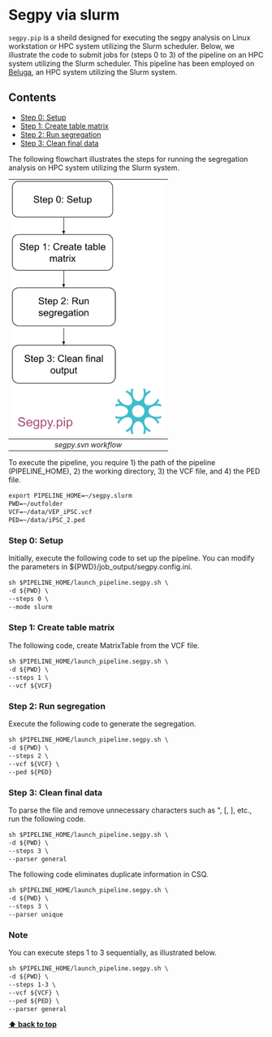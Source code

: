 # Segpy via slurm
`segpy.pip` is a sheild designed for executing the segpy analysis on Linux workstation or HPC system utilizing the Slurm scheduler. Below, we illustrate the code to submit jobs for (steps 0 to 3) of the pipeline on an HPC system utilizing the Slurm scheduler. This pipeline has been employed on [Beluga](https://docs.alliancecan.ca/wiki/B%C3%A9luga), an HPC system utilizing the Slurm system.

## Contents
- [Step 0: Setup](#step-0-setup)
- [Step 1: Create table matrix](#step-1-create-table-matrix)
- [Step 2: Run segregation](#step-2-run-segregation)
- [Step 3: Clean final data](#step-3-clean-final-data)

The following flowchart illustrates the steps for running the segregation analysis on HPC system utilizing the Slurm system.

|<img src="https://raw.githubusercontent.com/neurobioinfo/segpy/main/segpy_pip.png" width="300" height="500"/>|
|:--:|
| _segpy.svn workflow_ |

To execute the pipeline, you require 1) the path of the pipeline (PIPELINE_HOME), 2) the working directory, 3) the VCF file, and 4) the PED file.

```
export PIPELINE_HOME=~/segpy.slurm
PWD=~/outfolder
VCF=~/data/VEP_iPSC.vcf
PED=~/data/iPSC_2.ped
```

### Step 0: Setup
Initially, execute the following code to set up the pipeline. You can modify the parameters in ${PWD}/job_output/segpy.config.ini.

```
sh $PIPELINE_HOME/launch_pipeline.segpy.sh \
-d ${PWD} \
--steps 0 \
--mode slurm
```

### Step 1: Create table matrix
The following code, create  MatrixTable from the VCF file.

```
sh $PIPELINE_HOME/launch_pipeline.segpy.sh \
-d ${PWD} \
--steps 1 \
--vcf ${VCF}
```

### Step 2: Run segregation 
Execute the following code to generate the segregation. 
```
sh $PIPELINE_HOME/launch_pipeline.segpy.sh \
-d ${PWD} \
--steps 2 \
--vcf ${VCF} \
--ped ${PED}  
```

### Step 3: Clean final data
To parse the file and remove unnecessary characters such as ", [, ], etc., run the following code.

```
sh $PIPELINE_HOME/launch_pipeline.segpy.sh \
-d ${PWD} \
--steps 3 \
--parser general
```

The following code eliminates duplicate information in CSQ. 
```
sh $PIPELINE_HOME/launch_pipeline.segpy.sh \
-d ${PWD} \
--steps 3 \
--parser unique
```

### Note
You can execute steps 1 to 3 sequentially, as illustrated below.

```
sh $PIPELINE_HOME/launch_pipeline.segpy.sh \
-d ${PWD} \
--steps 1-3 \
--vcf ${VCF} \
--ped ${PED} \
--parser general
```


**[⬆ back to top](#contents)**
